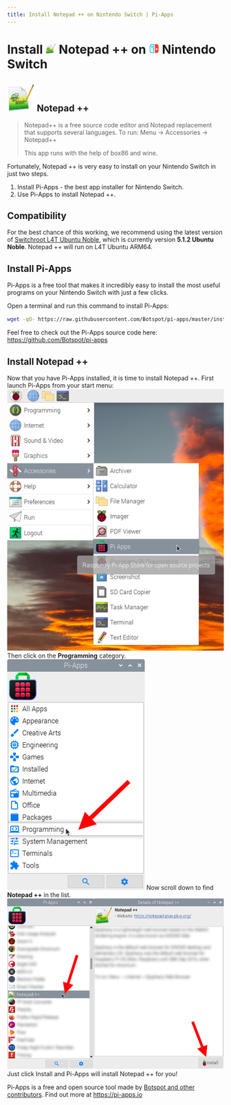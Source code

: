 ```yaml
---
title: Install Notepad ++ on Nintendo Switch | Pi-Apps
---
```

<div class="simple-install-content content">

# Install <img src="/img/app-icons/Notepad ++/icon-64.png" height=24> Notepad ++ on <img src=/img/other-icons/switch-icon.svg height=24> Nintendo Switch

## <img src="/img/app-icons/Notepad ++/icon-64.png"> Notepad ++
> Notepad++ is a free source code editor and Notepad replacement that supports several languages. 
> To run: Menu -> Accessories -> Notepad++
> 
> This app runs with the help of box86 and wine.

Fortunately, Notepad ++ is very easy to install on your Nintendo Switch in just two steps.
1. Install Pi-Apps - the best app installer for Nintendo Switch.
2. Use Pi-Apps to install Notepad ++.
</div>
<div class="simple-install-content content">

## Compatibility
For the best chance of this working, we recommend using the latest version of [Switchroot L4T Ubuntu Noble](https://wiki.switchroot.org/wiki/linux/l4t-ubuntu-noble-installation-guide), which is currently version **5.1.2 Ubuntu Noble**.
Notepad ++ will run on L4T Ubuntu ARM64.
</div>
<div class="simple-install-content content">

## Install Pi-Apps

Pi-Apps is a free tool that makes it incredibly easy to install the most useful programs on your Nintendo Switch with just a few clicks.

Open a terminal and run this command to install Pi-Apps:
```bash
wget -qO- https://raw.githubusercontent.com/Botspot/pi-apps/master/install | bash
```
Feel free to check out the Pi-Apps source code here: https://github.com/Botspot/pi-apps
</div>
<div class="simple-install-content content">

## Install Notepad ++

Now that you have Pi-Apps installed, it is time to install Notepad ++.
First launch Pi-Apps from your start menu:
<img src="/img/start-menu.png">
Then click on the <b>Programming</b> category.
<img src="/img/category-selections/Programming.png">
Now scroll down to find <b>Notepad ++</b> in the list.
<img src="/img/app-icons/Notepad ++/app-selection.png">
Just click Install and Pi-Apps will install Notepad ++ for you!
</div>
<div class="simple-install-content content">

Pi-Apps is a free and open source tool made by [Botspot and other contributors](/about/#contributors). Find out more at https://pi-apps.io
</div>
